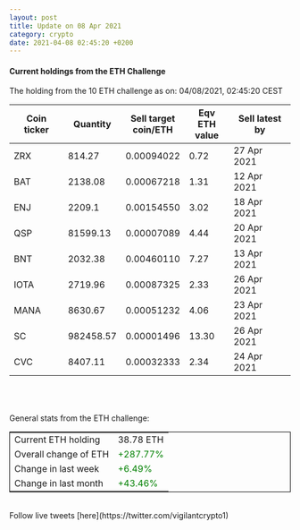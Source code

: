 ```yaml
---
layout: post
title: Update on 08 Apr 2021
category: crypto
date: 2021-04-08 02:45:20 +0200
---
```

<!-- Global site tag (gtag.js) - Google Analytics -->
<script async src="https://www.googletagmanager.com/gtag/js?id=UA-103831149-5"></script>
<script>
  window.dataLayer = window.dataLayer || [];
  function gtag(){dataLayer.push(arguments);}
  gtag('js', new Date());

  gtag('config', 'UA-103831149-5');
</script>


#### Current holdings from the ETH Challenge

The holding from the 10 ETH challenge as on: 04/08/2021, 02:45:20 CEST

|Coin ticker|Quantity|Sell target<br>coin/ETH|Eqv ETH<br>value|Sell latest by|
|-----------|--------|-----------|-----------|--------------|
ZRX|814.27|  0.00094022|0.72|27 Apr 2021|
BAT|2138.08|  0.00067218|1.31|12 Apr 2021|
ENJ|2209.1|  0.00154550|3.02|18 Apr 2021|
QSP|81599.13|  0.00007089|4.44|20 Apr 2021|
BNT|2032.38|  0.00460110|7.27|13 Apr 2021|
IOTA|2719.96|  0.00087325|2.33|26 Apr 2021|
MANA|8630.67|  0.00051232|4.06|23 Apr 2021|
SC|982458.57|  0.00001496|13.30|26 Apr 2021|
CVC|8407.11|  0.00032333|2.34|24 Apr 2021|

<br>
<br>
<br>
General stats from the ETH challenge:

<table style="border:1px solid black;margin-left:auto;margin-right:auto;">
	<tbody>
	<tr>
		<td>Current ETH holding</td>
		<td>     38.78 ETH</td>
	</tr>
	<tr>
		<td>Overall change of ETH</td>
		<td><font color="green">+287.77%</font></td>
	</tr>
	<tr>
		<td>Change in last week</td>
		<td><font color="green">+6.49%</font></td>
	</tr>
	<tr>
		<td>Change in last month</td>
		<td><font color="green">+43.46%</font></td>
	</tr>
	</tbody>
</table>

<br>
Follow live tweets [here](https://twitter.com/vigilantcrypto1)
<br>
<br>